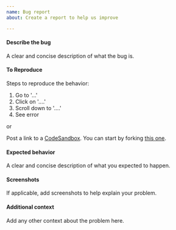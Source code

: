 ```yaml
---
name: Bug report
about: Create a report to help us improve

---
```


#### Describe the bug

A clear and concise description of what the bug is.

#### To Reproduce

Steps to reproduce the behavior:

1.  Go to '...'
2.  Click on '....'
3.  Scroll down to '....'
4.  See error

or

Post a link to a [CodeSandbox](https://codesandbox.io/). You can start by forking [this one](https://codesandbox.io/s/mz305w3yoy).

#### Expected behavior

A clear and concise description of what you expected to happen.

#### Screenshots

If applicable, add screenshots to help explain your problem.

#### Additional context

Add any other context about the problem here.
